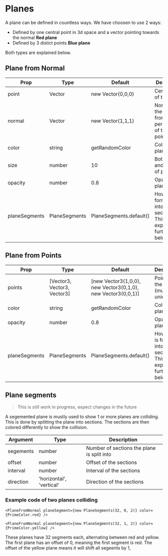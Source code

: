 # Planes

A plane can be defined in countless ways. We have choosen to use 2 ways:

- Defined by one central point in 3d space and a vector pointing towards the normal **Red plane**
- Defined by 3 distict points **Blue plane**

Both types are explained below.

## Plane from Normal

| Prop          | Type          | Default                 | Description                                                           |
| ------------- | ------------- | ----------------------- | --------------------------------------------------------------------- |
| point         | Vector        | new Vector(0,0,0)       | Center point of the plane                                             |
| normal        | Vector        | new Vector(1,1,1)       | Normal of the plane from the persepective of the center point         |
| color         | string        | getRandomColor          | Color of the plane                                                    |
| size          | number        | 10                      | Both Width and Height of plane                                        |
| opacity       | number        | 0.8                     | Opacity of planes                                                     |
| planeSegments | PlaneSegments | PlaneSegments.default() | How plane is formatted into sections. This is explained further below |

## Plane from Points

| Prop          | Type                        | Default                                                      | Description                                                           |
| ------------- | --------------------------- | ------------------------------------------------------------ | --------------------------------------------------------------------- |
| points        | [Vector3, Vector3, Vector3] | [new Vector3(1,0,0), new Vector3(0,1,0), new Vector3(0,0,1)] | Points of the plane (must be unique)                                  |
| color         | string                      | getRandomColor                                               | Color of the plane                                                    |
| opacity       | number                      | 0.8                                                          | Opacity of planes                                                     |
| planeSegments | PlaneSegments               | PlaneSegments.default()                                      | How plane is formatted into sections. This is explained further below |

## Plane segments

> This is still work in progress, expect changes in the future

A segemented plane is mustly used to show 1 or more planes are colliding. This is done by splitting the plane into sections. The sections are then colored differently to show the collision.

| Argument  | Type                     | Description                                |
| --------- | ------------------------ | ------------------------------------------ |
| segements | number                   | Number of sections the plane is split into |
| offset    | number                   | Offset of the sections                     |
| interval  | number                   | Interval of the sections                   |
| direction | 'horizontal', 'vertical' | Direction of the sections                  |

### Example code of two planes colliding

```svelte
<PlaneFromNormal planeSegment={new PlaneSegments(32, 0, 2)} color={PrimeColor.red} />

<PlaneFromNormal planeSegment={new PlaneSegments(32, 1, 2)} color={PrimeColor.yellow} />
```

These planes have 32 segments each, alternating between red and yellow. The first plane has an offset of 0, meaning the first segment is red. The offset of the yellow plane means it will shift all segeents by 1,
